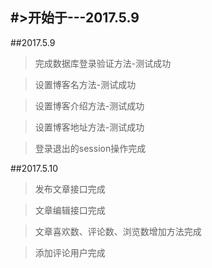 #>开始于---2017.5.9
---
##2017.5.9
>完成数据库登录验证方法-测试成功

>设置博客名方法-测试成功

>设置博客介绍方法-测试成功

>设置博客地址方法-测试成功

>登录退出的session操作完成

##2017.5.10

>发布文章接口完成

>文章编辑接口完成

>文章喜欢数、评论数、浏览数增加方法完成

>添加评论用户完成